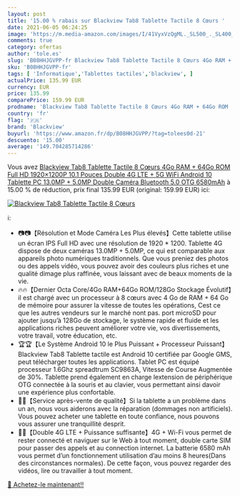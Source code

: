 ```yaml
---
layout: post
title: '15.00 % rabais sur Blackview Tab8 Tablette Tactile 8 Cœurs '
date: 2021-06-05 06:24:25
image: 'https://m.media-amazon.com/images/I/41VyxVzQgML._SL500_._SL400_.jpg'
comments: true
category: ofertas
author: 'tole.es'
slug: 'B08HHJGVPP-fr Blackview Tab8 Tablette Tactile 8 Cœurs 4Go RAM + 64Go ROM...'
sku: 'B08HHJGVPP-fr'
tags: [ 'Informatique','Tablettes tactiles','blackview', ]
actualPrice: 135.99 EUR
currency: EUR
price: 135.99
comparePrice: 159.99 EUR
prodname: 'Blackview Tab8 Tablette Tactile 8 Cœurs 4Go RAM + 64Go ROM  Full HD 1920×1200P  10.1 Pouces Double 4G LTE + 5G WiFi Android 10 Tablette PC  13.0MP + 5.0MP Double Caméra  Bluetooth 5.0  OTG  6580mAh'
country: 'fr'
flag: '🇫🇷'
brand: 'Blackview'
buyurl: 'https://www.amazon.fr/dp/B08HHJGVPP/?tag=tolees0d-21'
descuento: '15.00'
average: '149.704285714286'
---
```


Vous avez [Blackview Tab8 Tablette Tactile 8 Cœurs 4Go RAM + 64Go ROM  Full HD 1920×1200P  10.1 Pouces Double 4G LTE + 5G WiFi Android 10 Tablette PC  13.0MP + 5.0MP Double Caméra  Bluetooth 5.0  OTG  6580mAh](https://www.amazon.fr/dp/B08HHJGVPP/?tag=tolees0d-21)  à  15.00 % de réduction, prix final  135.99 EUR (original: 159.99 EUR) ici:

[![Blackview Tab8 Tablette Tactile 8 Cœurs ](https://m.media-amazon.com/images/I/41VyxVzQgML._SL500_._SL400_.jpg)](https://www.amazon.fr/dp/B08HHJGVPP/?tag=tolees0d-21)

ℹ️:

- 📷📷【Résolution et Mode Caméra Les Plus élevés】Cette tablette utilise un écran IPS Full HD avec une résolution de 1920 * 1200. Tablette 4G dispose de deux caméras 13.0MP + 5.0MP, ce qui est comparable aux appareils photo numériques traditionnels. Que vous preniez des photos ou des appels vidéo, vous pouvez avoir des couleurs plus riches et une qualité dimage plus raffinée, vous laissant avec de beaux moments de la vie.
- 🔥🔥【Dernier Octa Core/4Go RAM+64Go ROM/128Go Stockage Évolutif】il est chargé avec un processeur à 8 cœurs avec 4 Go de RAM + 64 Go de mémoire pour assurer la vitesse de toutes les opérations, Cest ce que les autres vendeurs sur le marché nont pas. port microSD pour ajouter jusqu’à 128Go de stockage, le système rapide et fluide et les applications riches peuvent améliorer votre vie, vos divertissements, votre travail, votre éducation, etc.
- 🏆🏆【Le Système Android 10 le Plus Puissant + Processeur Puissant】Blackview Tab8 Tablette tactile est Android 10 certifiée par Google GMS, peut télécharger toutes les applications. Tablet PC est équipé processeur 1.6Ghz spreadtrum SC9863A, Vitesse de Course Augmentée de 30%. Tablette prend également en charge lextension de périphérique OTG connectée à la souris et au clavier, vous permettant ainsi davoir une expérience plus confortable.
- 💯💯【Service après-vente de qualité】Si la tablette a un problème dans un an, nous vous aiderons avec la réparation (dommages non artificiels). Vous pouvez acheter une tablette en toute confiance, nous pouvons vous assurer une tranquillité desprit.
- 📶📶【Double 4G LTE + Puissance suffisante】4G + Wi-Fi vous permet de rester connecté et naviguer sur le Web à tout moment, double carte SIM pour passer des appels et au connection internet. La batterie 6580 mAh vous permet d’un fonctionnement utilisation d’au moins 8 heures(Dans des circonstances normales). De cette façon, vous pouvez regarder des vidéos, lire ou travailler à tout moment.

[🛒 Achetez-le maintenant!!](https://www.amazon.fr/dp/B08HHJGVPP/?tag=tolees0d-21)

